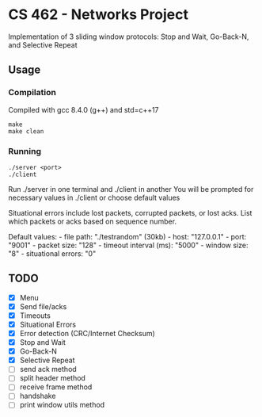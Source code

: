 # CS 462 - Networks Project
Implementation of 3 sliding window protocols: Stop and Wait, Go-Back-N, and Selective Repeat

## Usage

### Compilation
Compiled with gcc 8.4.0 (g++) and std=c++17
```
make
make clean
```

### Running
```
./server <port>
./client
```

Run ./server <port> in one terminal and ./client in another
You will be prompted for necessary values in ./client or choose default values

Situational errors include lost packets, corrupted packets, or lost acks. List which packets or acks based on sequence number.

Default values:
	- file path: "./testrandom" (30kb)
	- host: "127.0.0.1"
	- port: "9001"
	- packet size: "128"
	- timeout interval (ms): "5000"
	- window size: "8"
	- situational errors: "0"


## TODO
- [x] Menu
- [x] Send file/acks
- [x] Timeouts
- [x] Situational Errors
- [x] Error detection (CRC/Internet Checksum)
- [x] Stop and Wait
- [x] Go-Back-N
- [x] Selective Repeat
- [ ] send ack method
- [ ] split header method
- [ ] receive frame method
- [ ] handshake
- [ ] print window utils method
